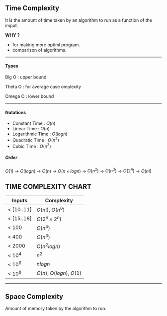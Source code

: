 ## Time Complexity

It is the amount of time taken by an algorithm to run as a function of the imput.

**WHY ?**
- for making more optiml program.
- comparison of algorithms.

***

#### Types

Big O : upper bound

Theta O : for average case omplexity

Omega O : lower bound

***

#### Notations

- Constant Time : $O(n)$
- Linear Time : $O(n)$
- Logarithmic Time : $O(log n)$
- Quadratic Time : $O(n^2)$
- Cubic Time : $O(n^3)$

##### Order

$O(1)$ -> $O(log n)$ -> $O(n)$ -> $O(n \times log n)$ -> $O(n ^ 2)$ -> $O(n ^ 3)$ -> $O(2 ^ n)$ -> $O(n!)$

## TIME COMPLEXITY CHART

| Inputs         | Complexity                 |
| -------------- | -------------------------- |
| < $[10 .. 11]$ | $O(n!)$, $O(n ^ 6)$        |
| < $[15 .. 18]$ | $O(2 ^ n \times 2 ^ n)$    |
| < $100$        | $O(n ^ 4)$                 |
| < $400$        | $O(n ^ 3)$                 |
| < $2000$       | $O(n ^ 2 log n)$           |
| < $10 ^ 4$     | $n ^ 2$                    |
| < $10 ^ 6$     | $n log n$                  |
| < $10 ^ 8$     | $O(n)$, $O(log n)$, $O(1)$ |

***

## Space Complexity

Amount of memory taken by the algorithm to run.